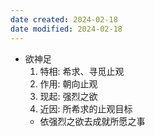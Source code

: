 ```yaml
---
date created: 2024-02-18
date modified: 2024-02-18
---
```

- 欲神足
    1. 特相: 希求、寻觅止观
    2. 作用: 朝向止观
    3. 现起: 强烈之欲
    4. 近因: 所希求的止观目标
    - 依强烈之欲去成就所愿之事
